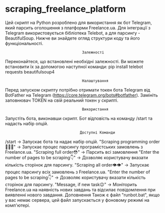 # scraping_freelance_platform
Цей скрипт на Python розроблено для використання як бот Telegram, який парсить оголошення з платформи Freelance.ua. Для інтеграції з Telegram використовується бібліотека Telebot, а для парсингу - BeautifulSoup. Нижче ви знайдете огляд структури коду та його функціональності.

                                       Залежності
Переконайтеся, що встановлені необхідні залежності. Ви можете встановити їх за допомогою наступної команди:
pip install telebot requests beautifulsoup4

                                       Налаштування
Перед запуском скрипту потрібно отримати токен бота Telegram від BotFather на Telegram (https://core.telegram.org/bots#botfather). Замініть заповнювач TOKEN на свій реальний токен у скрипті.

                                       Використання
Запустіть бота, виконавши скрипт.
Бот відповість на команду /start та надасть набір опцій.

                                      Доступні Команди
/start -> Запускає бота та надає набір опцій.
"Scraping programming order👨🏽‍💻" -> Запускає процес парсингу програмістських замовлень з Freelance.ua.
"Scraping full order😳" -> Парсить всі замовлення
"Enter the number of pages to be scraping👇" -> Дозволяє користувачу вказати кількість сторінок для парсингу.
"Scraping all order👁👁" -> Запускає процес парсингу всіх замовлень з Freelance.ua.
"Enter the number of pages to be scraping👇" -> Дозволяє користувачу вказати кількість сторінок для парсингу.
"Message, if new task😉" -> Моніторить Freelance.ua на наявність нових завдань та відсилає повідомлення при виявленні нового завдання.
                                      Доповнення
Також є файл "runbot.bat", якщо у вас немає сервера, цей файл запускається у фоновому режимі на комп'ютері.
